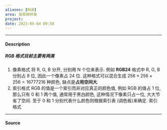 ```yaml
---
aliases: [RGB]
area: 音视频开发
project: 
date: 2023-05-04 09:58
---
```

---
#### Description
##### RGB 格式目前主要有两类
1. 像素格式
    将 R, G, B 分开, 分别用 N 个位来表示. 例如 **RGB24** 格式中 R, G, B 分别占 8 位, 因此一个像素占 24 位. 这种格式可以混合生成 $256\times 256\times 256=16777216$ 种颜色, 缺点是**占用空间大**.
2. 索引格式
    RGB 的值是一个索引而非对应真正的颜色值, 例如 RGB 的值占 1 位, 那么只有 0 和 1 两个值, 通常用于黑白颜色, 这种情况下像素只占一位, 大大节省了空间. 至于 0 和 1 分别代表什么颜色则根据索引表 (调色板)来确定. 索引格式
---
#### Source
